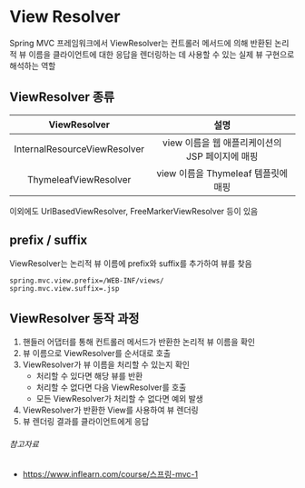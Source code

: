 # View Resolver

Spring MVC 프레임워크에서 ViewResolver는 컨트롤러 메서드에 의해 반환된 논리적 뷰 이름을 클라이언트에 대한 응답을 렌더링하는 데 사용할 수 있는 실제 뷰 구현으로 해석하는 역할

## ViewResolver 종류

|         ViewResolver         |               설명               |
|:----------------------------:|:------------------------------:|
| InternalResourceViewResolver | view 이름을 웹 애플리케이션의 JSP 페이지에 매핑 |
|    ThymeleafViewResolver     |   view 이름을 Thymeleaf 템플릿에 매핑   |

이외에도 UrlBasedViewResolver, FreeMarkerViewResolver 등이 있음

## prefix / suffix

ViewResolver는 논리적 뷰 이름에 prefix와 suffix를 추가하여 뷰를 찾음

```text
spring.mvc.view.prefix=/WEB-INF/views/
spring.mvc.view.suffix=.jsp
```

## ViewResolver 동작 과정

1. 핸들러 어댑터를 통해 컨트롤러 메서드가 반환한 논리적 뷰 이름을 확인
2. 뷰 이름으로 ViewResolver를 순서대로 호출
3. ViewResolver가 뷰 이름을 처리할 수 있는지 확인
    - 처리할 수 있다면 해당 뷰를 반환
    - 처리할 수 없다면 다음 ViewResolver를 호출
    - 모든 ViewResolver가 처리할 수 없다면 예외 발생
4. ViewResolver가 반환한 View를 사용하여 뷰 렌더링
5. 뷰 렌더링 결과를 클라이언트에게 응답

###### 참고자료

- https://www.inflearn.com/course/스프링-mvc-1